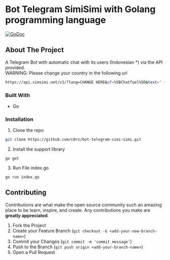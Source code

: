 # Bot Telegram SimiSimi with Golang programming language
[![GoDoc](https://godoc.org/github.com/go-telegram-bot-api/telegram-bot-api?status.svg)](http://godoc.org/github.com/go-telegram-bot-api/telegram-bot-api)

<!-- ABOUT THE PROJECT -->
## About The Project

A Telegram Bot with automatic chat with its users (Indonesian *) via the API provided.<br/>
WARNING: Please change your country in the following url
```sh
https://api.simsimi.net/v1/?lang=CHANGE HERE&cf=%5BChatfuel%5D&text=" + strings.ReplaceAll(pesan, " ", "%20"
```
### Built With
* Go

### Installation

1. Clone the repo
```sh
git clone https://github.com/c0rz/bot-telegram-simi-simi.git
```
2. Install the support library
``` 
go get
```
3. Run File index.go
``` 
go run index.go
```

<!-- CONTRIBUTING -->
## Contributing
Contributions are what make the open source community such an amazing place to be learn, inspire, and create. Any contributions you make are **greatly appreciated**.

1. Fork the Project
2. Create your Feature Branch (`git checkout -b <add-your-new-branch-name>`)
3. Commit your Changes (`git commit -m 'commit message'`)
4. Push to the Branch (`git push origin <add-your-branch-name>`)
5. Open a Pull Request
